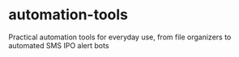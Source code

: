 # automation-tools
Practical automation tools for everyday use, from file organizers to automated SMS IPO alert bots
